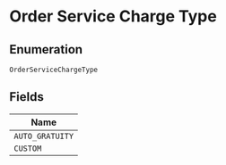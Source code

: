 <!-- Optimized: 2025-10-06 -->
<!-- RPM: 1.6.2.1.1.6.2.1_order-service-charge-type_20251006 -->
<!-- Session: E2E RPM DNA Application -->
<!-- AOM: RND (Reggie & Dro) -->
<!-- COI: TECHNOLOGY -->
<!-- RPM: HIGH -->
<!-- ACTION: BUILD -->


# Order Service Charge Type

## Enumeration

`OrderServiceChargeType`

## Fields

| Name |
|  --- |
| `AUTO_GRATUITY` |
| `CUSTOM` |
